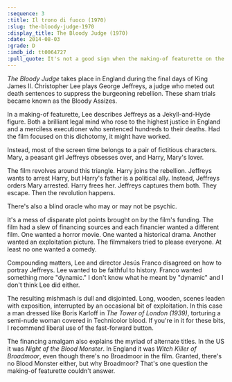 ```yaml
---
:sequence: 3
:title: Il trono di fuoco (1970)
:slug: the-bloody-judge-1970
:display_title: The Bloody Judge (1970)
:date: 2014-08-03
:grade: D
:imdb_id: tt0064727
:pull_quote: It's not a good sign when the making-of featurette on the DVD is more interesting than the feature film, but such is the case with _The Bloody Judge_.
---
```

_The Bloody Judge_ takes place in England during the final days of King James II. Christopher Lee plays George Jeffreys, a judge who meted out death sentences to suppress the burgeoning rebellion. These sham trials became known as the Bloody Assizes. 

In a making-of featurette, Lee describes Jeffreys as a Jekyll-and-Hyde figure. Both a brilliant legal mind who rose to the highest justice in England and a merciless executioner who sentenced hundreds to their deaths. Had the film focused on this dichotomy, it might have worked.

Instead, most of the screen time belongs to a pair of fictitious characters. Mary, a peasant girl Jeffreys obsesses over, and Harry, Mary's lover. 

The film revolves around this triangle. Harry joins the rebellion. Jeffreys wants to arrest Harry, but Harry's father is a political ally. Instead, Jeffreys orders Mary arrested. Harry frees her. Jeffreys captures them both. They escape. Then the revolution happens.

There's also a blind oracle who may or may not be psychic.

It's a mess of disparate plot points brought on by the film's funding. The film had a slew of financing sources and each financier wanted a different film. One wanted a horror movie. One wanted a historical drama. Another wanted an exploitation picture. The filmmakers tried to please everyone. At least no one wanted a comedy.

Compounding matters, Lee and director Jesús Franco disagreed on how to portray Jeffreys. Lee wanted to be faithful to history.  Franco wanted something more "dynamic." I don't know what he meant by "dynamic" and I don't think Lee did either.

The resulting mishmash is dull and disjointed. Long, wooden, scenes leaden with exposition, interrupted by an occasional bit of exploitation. In this case a man dressed like Boris Karloff in _The Tower of London (1939)_, torturing a semi-nude woman covered in Technicolor blood.  If you're in it for these bits, I recommend liberal use of the fast-forward button.

The financing amalgam also explains the myriad of alternate titles. In the US it was _Night of the Blood Monster_. In England it was _Witch Killer of Broadmoor_, even though there's no Broadmoor in the film. Granted, there's no Blood Monster either, but why Broadmoor? That's one question the making-of featurette couldn't answer.
